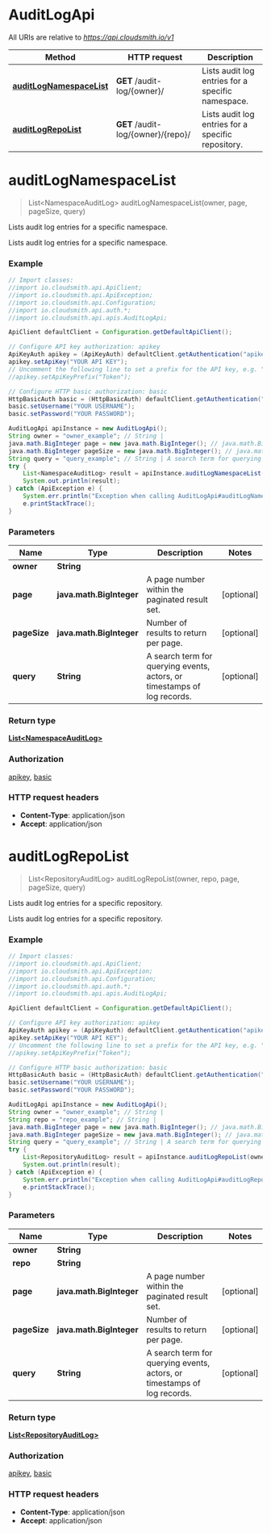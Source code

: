 # AuditLogApi

All URIs are relative to *https://api.cloudsmith.io/v1*

Method | HTTP request | Description
------------- | ------------- | -------------
[**auditLogNamespaceList**](AuditLogApi.md#auditLogNamespaceList) | **GET** /audit-log/{owner}/ | Lists audit log entries for a specific namespace.
[**auditLogRepoList**](AuditLogApi.md#auditLogRepoList) | **GET** /audit-log/{owner}/{repo}/ | Lists audit log entries for a specific repository.


<a name="auditLogNamespaceList"></a>
# **auditLogNamespaceList**
> List&lt;NamespaceAuditLog&gt; auditLogNamespaceList(owner, page, pageSize, query)

Lists audit log entries for a specific namespace.

Lists audit log entries for a specific namespace.

### Example
```java
// Import classes:
//import io.cloudsmith.api.ApiClient;
//import io.cloudsmith.api.ApiException;
//import io.cloudsmith.api.Configuration;
//import io.cloudsmith.api.auth.*;
//import io.cloudsmith.api.apis.AuditLogApi;

ApiClient defaultClient = Configuration.getDefaultApiClient();

// Configure API key authorization: apikey
ApiKeyAuth apikey = (ApiKeyAuth) defaultClient.getAuthentication("apikey");
apikey.setApiKey("YOUR API KEY");
// Uncomment the following line to set a prefix for the API key, e.g. "Token" (defaults to null)
//apikey.setApiKeyPrefix("Token");

// Configure HTTP basic authorization: basic
HttpBasicAuth basic = (HttpBasicAuth) defaultClient.getAuthentication("basic");
basic.setUsername("YOUR USERNAME");
basic.setPassword("YOUR PASSWORD");

AuditLogApi apiInstance = new AuditLogApi();
String owner = "owner_example"; // String | 
java.math.BigInteger page = new java.math.BigInteger(); // java.math.BigInteger | A page number within the paginated result set.
java.math.BigInteger pageSize = new java.math.BigInteger(); // java.math.BigInteger | Number of results to return per page.
String query = "query_example"; // String | A search term for querying events, actors, or timestamps of log records.
try {
    List<NamespaceAuditLog> result = apiInstance.auditLogNamespaceList(owner, page, pageSize, query);
    System.out.println(result);
} catch (ApiException e) {
    System.err.println("Exception when calling AuditLogApi#auditLogNamespaceList");
    e.printStackTrace();
}
```

### Parameters

Name | Type | Description  | Notes
------------- | ------------- | ------------- | -------------
 **owner** | **String**|  |
 **page** | **java.math.BigInteger**| A page number within the paginated result set. | [optional]
 **pageSize** | **java.math.BigInteger**| Number of results to return per page. | [optional]
 **query** | **String**| A search term for querying events, actors, or timestamps of log records. | [optional]

### Return type

[**List&lt;NamespaceAuditLog&gt;**](NamespaceAuditLog.md)

### Authorization

[apikey](../README.md#apikey), [basic](../README.md#basic)

### HTTP request headers

 - **Content-Type**: application/json
 - **Accept**: application/json

<a name="auditLogRepoList"></a>
# **auditLogRepoList**
> List&lt;RepositoryAuditLog&gt; auditLogRepoList(owner, repo, page, pageSize, query)

Lists audit log entries for a specific repository.

Lists audit log entries for a specific repository.

### Example
```java
// Import classes:
//import io.cloudsmith.api.ApiClient;
//import io.cloudsmith.api.ApiException;
//import io.cloudsmith.api.Configuration;
//import io.cloudsmith.api.auth.*;
//import io.cloudsmith.api.apis.AuditLogApi;

ApiClient defaultClient = Configuration.getDefaultApiClient();

// Configure API key authorization: apikey
ApiKeyAuth apikey = (ApiKeyAuth) defaultClient.getAuthentication("apikey");
apikey.setApiKey("YOUR API KEY");
// Uncomment the following line to set a prefix for the API key, e.g. "Token" (defaults to null)
//apikey.setApiKeyPrefix("Token");

// Configure HTTP basic authorization: basic
HttpBasicAuth basic = (HttpBasicAuth) defaultClient.getAuthentication("basic");
basic.setUsername("YOUR USERNAME");
basic.setPassword("YOUR PASSWORD");

AuditLogApi apiInstance = new AuditLogApi();
String owner = "owner_example"; // String | 
String repo = "repo_example"; // String | 
java.math.BigInteger page = new java.math.BigInteger(); // java.math.BigInteger | A page number within the paginated result set.
java.math.BigInteger pageSize = new java.math.BigInteger(); // java.math.BigInteger | Number of results to return per page.
String query = "query_example"; // String | A search term for querying events, actors, or timestamps of log records.
try {
    List<RepositoryAuditLog> result = apiInstance.auditLogRepoList(owner, repo, page, pageSize, query);
    System.out.println(result);
} catch (ApiException e) {
    System.err.println("Exception when calling AuditLogApi#auditLogRepoList");
    e.printStackTrace();
}
```

### Parameters

Name | Type | Description  | Notes
------------- | ------------- | ------------- | -------------
 **owner** | **String**|  |
 **repo** | **String**|  |
 **page** | **java.math.BigInteger**| A page number within the paginated result set. | [optional]
 **pageSize** | **java.math.BigInteger**| Number of results to return per page. | [optional]
 **query** | **String**| A search term for querying events, actors, or timestamps of log records. | [optional]

### Return type

[**List&lt;RepositoryAuditLog&gt;**](RepositoryAuditLog.md)

### Authorization

[apikey](../README.md#apikey), [basic](../README.md#basic)

### HTTP request headers

 - **Content-Type**: application/json
 - **Accept**: application/json

